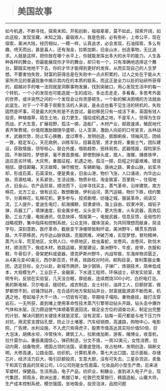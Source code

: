 > # 美国故事

---



如今机遇，不断寻找，探索未知，开拓创新，祖祖辈辈，莫不如此，探索开阔，如此这般，发现宝藏，未知之路，最锻炼人，我是色弱，必有弥补，上帝公平，现在探索，美洲大陆，经历相似，一模一样，认真追求，必会发现，石油探索，多么有趣，喷天而出，甚是喜人，还有淘金，拉斯加斯，旧金山水，创造事物，无比追求。人就是这样，把你放在哪个水平上，你就能发挥出多大的水平的能力。人生各种各样的舞台，但最能展现你才华的舞台，却只有一个，只有准确地选择这个舞台，脚踏实地地干下去，你的才华才能得到更好的发挥，从而实现自己的人生梦想。不要害怕失败，财富的获得总是在失败中一点点积累的，过人之处在于能从大家所共见的普遍现象中揭示其内在的本质的联系，而这正是全力以赴的钻研所获得的，超越对手的唯一法则就是洞察事物发展，找到突破口，用心发现生活中的每一个转机，一个小的发现也可能造就一生的成功，多出去走走，多看看，多思考外面的世界，或许突然之间的一个发现会让你灵感顿生，一个新的解决困境的方法就由此诞生。对于一个不善于观察生活的人来说，是永远也看不见生活的转机的，失败固然是坏事，可是最大的失败是不去尝试，最初移民只有一成活下来，英国有钱人投资，种植烟草，陌生土地，自力更生，描绘成机遇之地，不是军人，但得为生存而战，扩大生意，扩展视野，孤注一掷，造船厂，木材产业，邮政速递，殖民地代表齐聚费城，价值观激励跟随华盛顿，让人澎湃，激励人向前的口号宣言，丛林战术，武器优势，防止军心换散，度过寒冬，发明创造，抵御痢疾，领袖风范，团结一致，稳定军心，天花病例，训练军队，招募高管，贤才良将，重振士气，团队建设，获取情报，领导核心，联合外援，借助趋势，扭转局势。武器情报，探险家乐园，不断探险，梦想家，毫不畏首畏缩，即使割掉头皮，猎人，海狸，捕兽铁甲，适应恶劣环境，大灰熊，重踏征程，机遇之地，孤注一掷，启程之时最艰难，错误相信，捷径颠簸，天灾故障，弹尽粮觉，车辆断轴，唐纳之路，黄金山脉，岩浆冷却，形成石英，石英深处，便是黄金，旧金山港，物价飞涨，人口涌进，内华达山脉，资源枯竭，关系紧张，生活设施，物质补给，淘金致富，百里挑一，住宿地点，旧金山，农产品贸易，顺流而下，沿岸寻找买主，蒸气革命，沿岸建筑，南方棉花，北方工业，很有远见，敢想敢做，伊利运河，蒸汽运输，物价下跌，纽约繁华，分离棉花，轧棉花机，更多参与，投资剧增，纺锤之城，服装革命，阅读交流，工人提升，爱迪生电灯，航海捕鲸，奴隶虐待，海上自由，奴隶冲突，熔铅子弹，兵器工厂，填弹速度，软金属步枪，尖头变平，更大伤害，火车武器，高效后勤，工业力量，电报通讯，信息抉择，情报第一，电报武器，信息反馈，全局性的战略视野，集中指挥和控制系统，公众支持，媒体渲染，为共同理想而献身，简洁字句，深刻意韵，医疗革命，截肢变干净绷带抵制坏谊，美洲野牛，横贯东西铁路，大平原移民，内华达山脉铁路，克服困难，冲破万难，实现梦想，冒险精神，蒸汽火车，荒芜地区，文明人口，中原地区，蚊虫毒蛇，龙卷风，龙卷风，砍伐木材，顺流而下，做成木材，铁路运输，房屋建设，美洲野牛，牛皮，皮带，衣服和鞋，牛骨扣子，骨架肥料或瓷器，德克萨斯州野牛，内战导致，东海岸物资匮乏，从4美元变40美元，西尔斯百货，怀表，铁路校对时间，邮购目录，普利策报业集团，选定目标，全力以赴，新城市拥挤，缺少钢铁，子弹厂，炼钢技术，简单低成本，大规模生产，工业巨子，金融家，下水道工程师，环保战士，研发实验室，发明专利，反锁在实验室，几天没合眼，厚纸板，连续燃烧300小时，白炽电灯泡，奥的斯电梯，贝尔电话，缝纫机，成衣制造，女士衬衫，油井工人，巨额财富，做梦都想不到，纺锤顶钻井，在合适的地方架起钻井台，财富就能源源不断而来，机遇之地，卷起袖子大干一场，一切皆有可能，早期啥子塌陷，重物悬挂，敲打击穿岩石，一无所获，直到堵上使用革命性技术蒸汽引擎带动钻头开路，钻头击中爆炸气体和水层，压力颇迫使气体顺着管道回流，做足全方位的调查功夫，制定出完整的计划，解决问题的关键技术就是泥浆，没有泥浆，钻每一英尺都是与地下压力作对抗，用泥浆支撑钻孔壁，防止沙土堵塞，汽车经销商，高速路，购物中心，电影院，广告牌，水利设施，不入虎穴焉得虎子，股票市值高达其实际价值50倍，巨大泡沫，胡佛水坝，冷管快冷，建筑工人，拉斯维加斯，游客，赌博业，收音机，拉什莫尔山，重振美国信心，弹药制造，分文不值，一周32美元，女性消费，拉动内需，战备物资，德国占领的法国，诺曼底登陆，攻占柏林，发明创造，隔断文明，大修高速，公路全国，纺织机，计算机革命，第七大出口国，显示面板，存储芯片，经济活力巨大，吸引巨额投资，生意大胆，没有可失去，三星杂货店，卖鱼干和其它食品的贸易公司，LG公司则是女性面霜，化妆品的小型生产商，后来进军塑材，保健品，生活用品，电子产品，纺织业，制糖业，直到进入电子产业，现代集团，郑周永，欧洲出差，希腊订单，伦敦巴克莱银行，韩国造船，山寨大师，生产成本控制系统，模仿强国，坐地吸金，投资泡沫，品控问题

  


  


